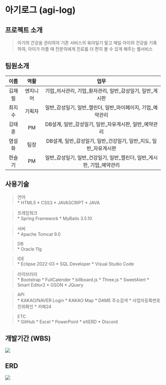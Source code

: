 # 아기로그 (agi-log)

## 프로젝트 소개
> 아기의 건강을 관리하자
기존 서비스의 육아일기 말고 매일 아이의 건강을 기록하여, 아이가 아플 때 전문의에게 진료를 더 편히 볼 수 있게 해주는 웹서비스


## 팀원소개
|이름|역활|업무|
|:---:|:---:|:---:|
|김재필|엔지니어|기업_의사관리, 기업_환자관리, 일반_감성일기, 일반_게시판|
|최지수|기획자|일반_감성일기, 일반_캘린더, 일반_마이페이지, 기업_예약관리|
|김태훈|PM|DB설계, 일반_감성일기, 일반_자유게시판, 일반_예약관리|
|염설화|팀장|DB설계, 일반_감성일기, 일반_건강일기, 일반_지도, 일반_자유게시판|
|한슬기|PM|일반_감성일기, 일반_건강일기, 일반_캘린더, 일반_게시판, 기업_예약관리|


## 사용기술
> 언어  
	* HTML5
	* CSS3
	* JAVASCRIPT
	* JAVA

> 프레임워크  
	* Spring Framework
	* MyBatis 3.5.10
	
> 서버  
	* Apache Tomcat 9.0

> DB  
	* Oracle 11g

> IDE  
	* Eclipse 2022-03
	* SQL Developer
	*  Visual Studio Code

> 라이브러리  
	* Bootstrap
	* FullCalender
	* billboard.js
	* Three.js
	* SweetAlert
	* Smart Editor2
	* GSON
	* JQuery

> API  
	* KAKAO/NAVER Login
	* KAKAO Map
	* DAME 주소검색
	* 사업자등록번호 진위확인
	* 카페24

> ETC  
	* GitHub
	* Excel
	* PowerPoint
	* eXERD
	* Discord


## 개발기간 (WBS)
![](KakaoTalk_Photo_2022-10-23-00-19-30.png)



## ERD
![](KakaoTalk_Image_2022-10-23-00-20-45.png)
